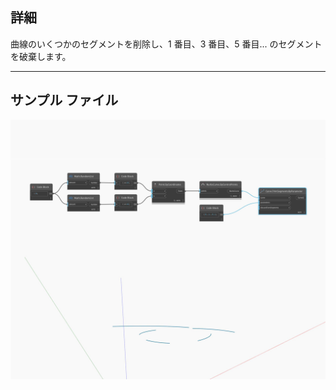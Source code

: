 <!--- Autodesk.DesignScript.Geometry.Curve.TrimSegmentsByParameter(parameters) --->
<!--- G7Y5XS6FB4HO3WXDT5L7AR6OH54FV7RMJHVJMG2MHDHAMGF2ZVPQ --->
## 詳細
曲線のいくつかのセグメントを削除し、1 番目、3 番目、5 番目... のセグメントを破棄します。
___
## サンプル ファイル

![TrimSegmentsByParameter (parameters)](./G7Y5XS6FB4HO3WXDT5L7AR6OH54FV7RMJHVJMG2MHDHAMGF2ZVPQ_img.jpg)

